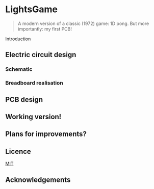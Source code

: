 # LightsGame
> A modern version of a classic (1972) game: 1D pong. But more importantly: my first PCB!

Introduction


## Electric circuit design

### Schematic

### Breadboard realisation

## PCB design

## Working version!

## Plans for improvements?

## Licence
[MIT](/LICENCE)

## Acknowledgements
